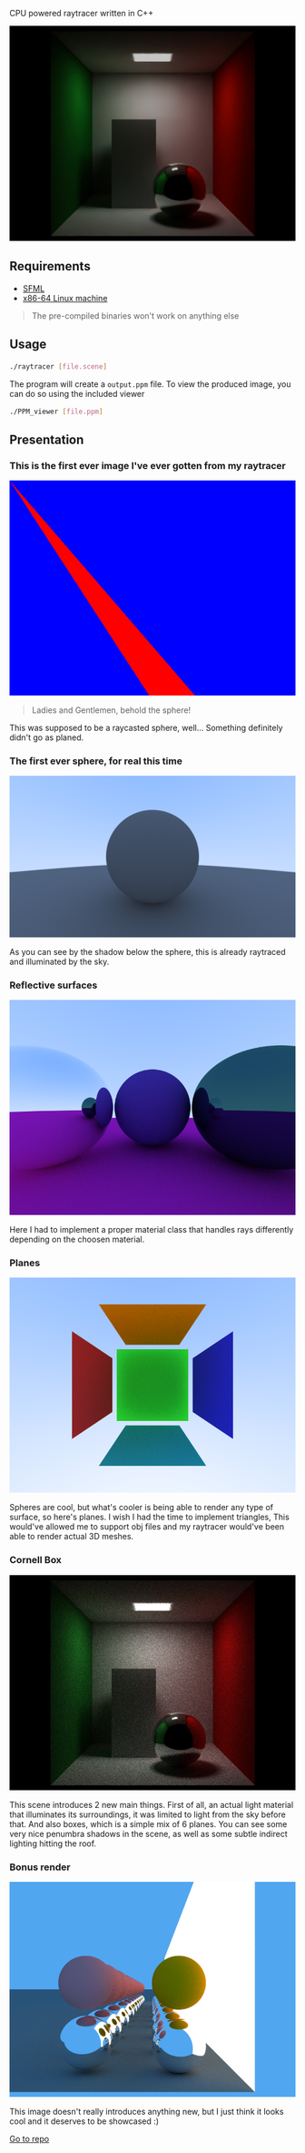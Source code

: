 CPU powered raytracer written in C++

![image](https://raw.githubusercontent.com/ValentinRapp/portfolio/media/denoised_and_upscaled.png)

## Requirements

- [SFML](https://www.sfml-dev.org)
- [x86-64 Linux machine](https://wikipedia.org/wiki/Linux)
> The pre-compiled binaries won't work on anything else

## Usage

```bash
./raytracer [file.scene]
```
The program will create a ``output.ppm`` file.
To view the produced image, you can do so using the included viewer
```bash
./PPM_viewer [file.ppm]
```

## Presentation

### This is the first ever image I've ever gotten from my raytracer

![image](https://raw.githubusercontent.com/ValentinRapp/portfolio/media/first_result.png)

> Ladies and Gentlemen, behold the sphere!

This was supposed to be a raycasted sphere, well... Something definitely didn't go as planed.

### The first ever sphere, for real this time

![image](https://raw.githubusercontent.com/ValentinRapp/portfolio/media/ball.png)

As you can see by the shadow below the sphere, this is already raytraced and illuminated by the sky.

### Reflective surfaces

![image](https://raw.githubusercontent.com/ValentinRapp/portfolio/media/reflective_balls.png)

Here I had to implement a proper material class that handles rays differently depending on the choosen material.

### Planes

![image](https://raw.githubusercontent.com/ValentinRapp/portfolio/media/planes.png)

Spheres are cool, but what's cooler is being able to render any type of surface, so here's planes. I wish I had the time to implement triangles, This would've allowed me to support obj files and my raytracer would've been able to render actual 3D meshes.

### Cornell Box

![image](https://raw.githubusercontent.com/ValentinRapp/portfolio/media/cornell_box.png)

This scene introduces 2 new main things. First of all, an actual light material that illuminates its surroundings, it was limited to light from the sky before that. And also boxes, which is a simple mix of 6 planes. You can see some very nice penumbra shadows in the scene, as well as some subtle indirect lighting hitting the roof.

### Bonus render

![image](https://raw.githubusercontent.com/ValentinRapp/portfolio/media/reflections.png)

This image doesn't really introduces anything new, but I just think it looks cool and it deserves to be showcased :)

[Go to repo](https://github.com/ValentinRapp/Raytracer)